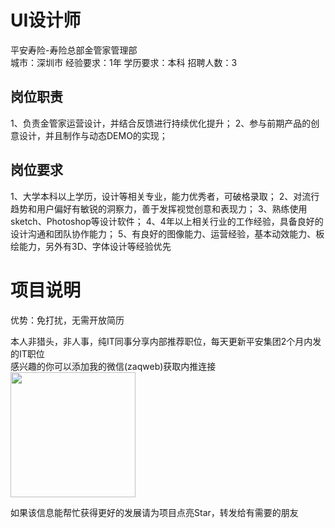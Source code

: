 # UI设计师
平安寿险-寿险总部金管家管理部  
城市：深圳市 经验要求：1年 学历要求：本科  招聘人数：3

## 岗位职责
1、负责金管家运营设计，并结合反馈进行持续优化提升；
 2、参与前期产品的创意设计，并且制作与动态DEMO的实现；

## 岗位要求
1、大学本科以上学历，设计等相关专业，能力优秀者，可破格录取；
 2、对流行趋势和用户偏好有敏锐的洞察力，善于发挥视觉创意和表现力；
 3、熟练使用sketch、Photoshop等设计软件；
 4、4年以上相关行业的工作经验，具备良好的设计沟通和团队协作能力；
 5、有良好的图像能力、运营经验，基本动效能力、板绘能力，另外有3D、字体设计等经验优先

# 项目说明

优势：免打扰，无需开放简历

本人非猎头，非人事，纯IT同事分享内部推荐职位，每天更新平安集团2个月内发的IT职位  
感兴趣的你可以添加我的微信(zaqweb)获取内推连接  
<img src="https://github.com/zaqweb/PA-IT-JOBS/blob/master/WechatICode.jpeg"  height="200" width="200">

如果该信息能帮忙获得更好的发展请为项目点亮Star，转发给有需要的朋友




